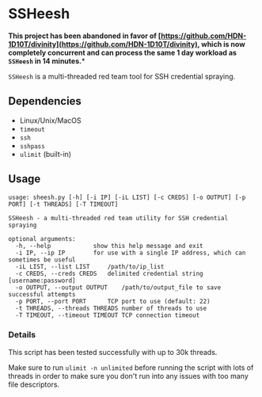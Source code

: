 # SSHeesh

**This project has been abandoned in favor of [https://github.com/HDN-1D10T/divinity](https://github.com/HDN-1D10T/divinity), which is now completely concurrent and can process the same 1 day workload as `SSHeesh` in 14 minutes.***

`SSHeesh` is a multi-threaded red team tool for SSH credential spraying.

## Dependencies

- Linux/Unix/MacOS
- `timeout`
- `ssh`
- `sshpass`
- `ulimit` (built-in)

## Usage

```
usage: sheesh.py [-h] [-i IP] [-iL LIST] [-c CREDS] [-o OUTPUT] [-p PORT] [-t THREADS] [-T TIMEOUT]

SSHeesh - a multi-threaded red team utility for SSH credential spraying

optional arguments:
  -h, --help			show this help message and exit
  -i IP, --ip IP		for use with a single IP address, which can sometimes be useful
  -iL LIST, --list LIST		/path/to/ip_list
  -c CREDS, --creds CREDS	delimited credential string [username:password]
  -o OUTPUT, --output OUTPUT	/path/to/output_file to save successful attempts
  -p PORT, --port PORT		TCP port to use (default: 22)
  -t THREADS, --threads THREADS	number of threads to use
  -T TIMEOUT, --timeout TIMEOUT	TCP connection timeout
```

### Details

This script has been tested successfully with up to 30k threads.

Make sure to run `ulimit -n unlimited` before running the script with lots of threads in order to make sure you don't run into any issues with too many file descriptors.
